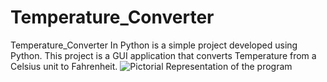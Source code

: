 # Temperature_Converter
Temperature_Converter In Python is a simple project developed using Python. This project is a GUI application that converts Temperature from a Celsius unit to Fahrenheit.
![Pictorial Representation of the program](https://https://raw.githubusercontent.com/abhayy143/Temperature_Converter/main/assets/abc.png)
